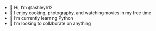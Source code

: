 - 👋 Hi, I’m @ashleyh12
- 👀 I enjoy cooking, photography, and watching movies in my free time
- 🌱 I’m currently learning Python
- 💞️ I’m looking to collaborate on anything


<!---
ashleyh12/ashleyh12 is a ✨ special ✨ repository because its `README.md` (this file) appears on your GitHub profile.
You can click the Preview link to take a look at your changes.
--->
